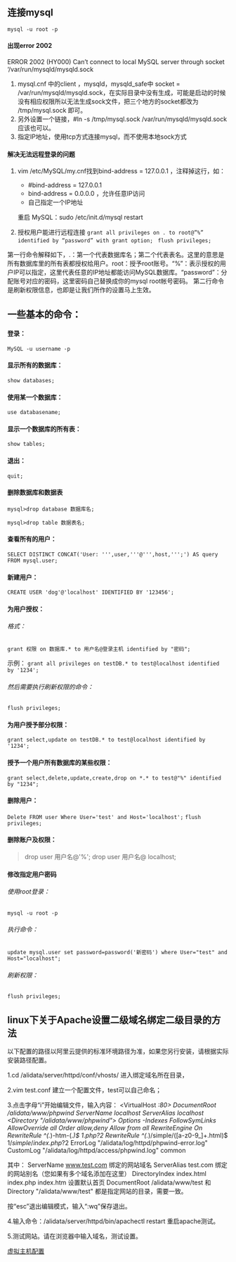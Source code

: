 ## 连接mysql

`mysql -u root -p`

#### 出现error 2002
ERROR 2002 (HY000) Can’t connect to local MySQL server through socket ‘/var/run/mysqld/mysqld.sock 

1. mysql.cnf 中的client ，mysqld，mysqld_safe中 socket = /var/run/mysqld/mysqld.sock，在实际目录中没有生成，可能是启动的时候没有相应权限所以无法生成sock文件，把三个地方的socket都改为 /tmp/mysql.sock 即可。 
2. 另外设置一个链接，#ln -s /tmp/mysql.sock /var/run/mysqld/mysqld.sock应该也可以。
3. 指定IP地址，使用tcp方式连接mysql，而不使用本地sock方式

#### 解决无法远程登录的问题

1. vim /etc/MySQL/my.cnf找到bind-address = 127.0.0.1 ，注释掉这行，如：
	- #bind-address = 127.0.0.1 
	- bind-address = 0.0.0.0 ，允许任意IP访问 
	- 自己指定一个IP地址

	重启 MySQL：sudo /etc/init.d/mysql restart 
 
2. 授权用户能进行远程连接 
`grant all privileges on . to root@”%” identified by “password” with grant option; `
`flush privileges; `

第一行命令解释如下，.：第一个代表数据库名；第二个代表表名。这里的意思是所有数据库里的所有表都授权给用户。root：授予root账号。“%”：表示授权的用户IP可以指定，这里代表任意的IP地址都能访问MySQL数据库。“password”：分配账号对应的密码，这里密码自己替换成你的mysql root帐号密码。 
第二行命令是刷新权限信息，也即是让我们所作的设置马上生效。






## 一些基本的命令：

#### 登录：
`MySQL -u username -p`
#### 显示所有的数据库：
`show databases;`
#### 使用某一个数据库：
`use databasename;`
#### 显示一个数据库的所有表：
`show tables;`
#### 退出：
`quit;`
#### 删除数据库和数据表
`mysql>drop database 数据库名;`

`mysql>drop table 数据表名;`

#### 查看所有的用户：

`SELECT DISTINCT CONCAT('User: ''',user,'''@''',host,''';') AS query FROM mysql.user;`

#### 新建用户：

`CREATE USER 'dog'@'localhost' IDENTIFIED BY '123456'; `


#### 为用户授权：

###### 格式：
`grant 权限 on 数据库.* to 用户名@登录主机 identified by "密码";`

示例：
`grant all privileges on testDB.* to test@localhost identified by '1234';`

###### 然后需要执行刷新权限的命令：

`flush privileges;`

#### 为用户授予部分权限：

`grant select,update on testDB.* to test@localhost identified by '1234';`

#### 授予一个用户所有数据库的某些权限：

`grant select,delete,update,create,drop on *.* to test@"%" identified by "1234";`

#### 删除用户：

`Delete FROM user Where User='test' and Host='localhost';`
`flush privileges;`

#### 删除账户及权限：
>drop user 用户名@'%';
>drop user 用户名@ localhost; 

#### 修改指定用户密码

###### 使用root登录：
`mysql -u root -p`
###### 执行命令：
`update mysql.user set password=password('新密码') where User="test" and Host="localhost";`
###### 刷新权限：
`flush privileges;`



## linux下关于Apache设置二级域名绑定二级目录的方法

以下配置的路径以阿里云提供的标准环境路径为准，如果您另行安装，请根据实际安装路径配置。
 
1.cd /alidata/server/httpd/conf/vhosts/ 进入绑定域名所在目录，
 
2.vim test.conf  建立一个配置文件，test可以自己命名；
 
3.点击字母“i”开始编辑文件，输入内容：
<VirtualHost *:80>
        DocumentRoot /alidata/www/phpwind
        ServerName localhost
        ServerAlias localhost
        <Directory "/alidata/www/phpwind">
            Options -Indexes FollowSymLinks
            AllowOverride all
            Order allow,deny
            Allow from all
        </Directory>
        <IfModule mod_rewrite.c>
                RewriteEngine On
                RewriteRule ^(.*)-htm-(.*)$ $1.php?$2
                RewriteRule ^(.*)/simple/([a-z0-9\_]+\.html)$ $1/simple/index.php?$2
        </IfModule>
        ErrorLog "/alidata/log/httpd/phpwind-error.log"
        CustomLog "/alidata/log/httpd/access/phpwind.log" common
</VirtualHost>
 
其中：
ServerName www.test.com 绑定的网站域名
ServerAlias test.com 绑定的网站别名（您如果有多个域名添加在这里）
DirectoryIndex index.html index.php index.htm 设置默认首页
DocumentRoot /alidata/www/test 和 Directory "/alidata/www/test" 都是指定网站的目录，需要一致。
 
按“esc”退出编辑模式，输入“:wq”保存退出。
 
4.输入命令：/alidata/server/httpd/bin/apachectl restart 重启apache测试。
 
5.测试网站。请在浏览器中输入域名，测试设置。


[虚拟主机配置](https://my.oschina.net/u/2366984/blog/509819)